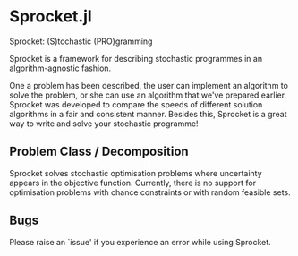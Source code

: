 # Sprocket.jl

Sprocket: (S)tochastic (PRO)gramming

Sprocket is a framework for describing stochastic programmes in an
algorithm-agnostic fashion.

One a problem has been described, the user can implement an algorithm to solve
the problem, or she can use an algorithm that we've prepared earlier.
Sprocket was developed to compare the speeds of different solution
algorithms in a fair and consistent manner. Besides this, Sprocket is a great
way to write and solve your stochastic programme!

## Problem Class / Decomposition
Sprocket solves stochastic optimisation problems where uncertainty appears in
the objective function. Currently, there is no support for optimisation problems
with chance constraints or with random feasible sets.

## Bugs
Please raise an `issue' if you experience an error while using Sprocket.
